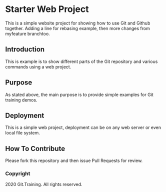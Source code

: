 # Starter Web Project

This is a simple website project for showing how to use Git and Github together. Adding a line for rebasing example, then more changes from myfeature branchtoo.

## Introduction

This is example is to show different parts of the Git repository and various commands using a web project.

## Purpose

As stated above, the main purpose is to provide simple examples for Git training demos.

## Deployment

This is a simple web project, deployment can be on any web server or even local file system.

## How To Contribute

Please fork this repository and then issue Pull Requests for review.


### Copyright

2020 Git.Training. All rights reserved.
